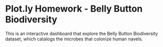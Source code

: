 # Plot.ly Homework - Belly Button Biodiversity

This is an interactive dashboard that explore the Belly Button Biodiversity dataset, which catalogs the microbes that colonize human navels.
